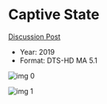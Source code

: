 # Captive State

[Discussion Post](https://www.avsforum.com/threads/bass-eq-for-filtered-movies.2995212/post-58123128)

* Year: 2019
* Format: DTS-HD MA 5.1

![img 0](https://i.imgur.com/F6c5o5o.jpg)

![img 1](https://i.imgur.com/JbH0yLs.jpg)

